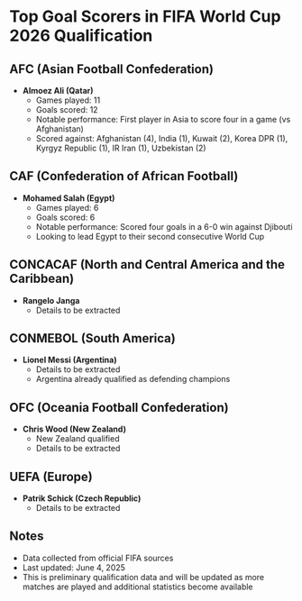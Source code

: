 # Top Goal Scorers in FIFA World Cup 2026 Qualification

## AFC (Asian Football Confederation)
- **Almoez Ali (Qatar)**
  - Games played: 11
  - Goals scored: 12
  - Notable performance: First player in Asia to score four in a game (vs Afghanistan)
  - Scored against: Afghanistan (4), India (1), Kuwait (2), Korea DPR (1), Kyrgyz Republic (1), IR Iran (1), Uzbekistan (2)

## CAF (Confederation of African Football)
- **Mohamed Salah (Egypt)**
  - Games played: 6
  - Goals scored: 6
  - Notable performance: Scored four goals in a 6-0 win against Djibouti
  - Looking to lead Egypt to their second consecutive World Cup

## CONCACAF (North and Central America and the Caribbean)
- **Rangelo Janga**
  - Details to be extracted

## CONMEBOL (South America)
- **Lionel Messi (Argentina)**
  - Details to be extracted
  - Argentina already qualified as defending champions

## OFC (Oceania Football Confederation)
- **Chris Wood (New Zealand)**
  - New Zealand qualified
  - Details to be extracted

## UEFA (Europe)
- **Patrik Schick (Czech Republic)**
  - Details to be extracted

## Notes
- Data collected from official FIFA sources
- Last updated: June 4, 2025
- This is preliminary qualification data and will be updated as more matches are played and additional statistics become available
